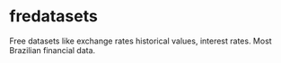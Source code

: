 fredatasets
===========

Free datasets like exchange rates historical values, interest rates. Most Brazilian financial data.

